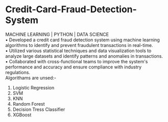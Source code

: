 # Credit-Card-Fraud-Detection-System
MACHINE LEARNING | PYTHON | DATA SCIENCE
<br>
• Developed a credit card fraud detection system using machine learning algorithms to identify and prevent fraudulent transactions in real-time.
<br>
• Utilized various statistical techniques and data visualization tools to analyze large datasets and identify patterns and anomalies in transactions.
<br>
• Collaborated with cross-functional teams to improve the system's performance and accuracy and ensure compliance with industry regulations.
<br>
Algorithams are unsed:- 
1. Logistic Regression
2. SVM
3. KNN
4. Random Forest
5. Decision Tress Classifier
6. XGBoost
